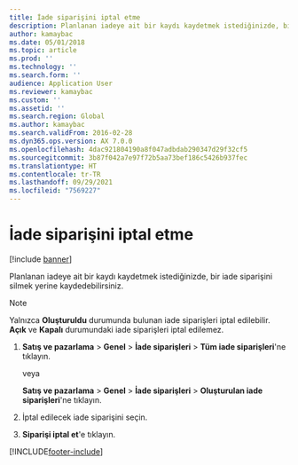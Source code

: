 ```yaml
---
title: İade siparişini iptal etme
description: Planlanan iadeye ait bir kaydı kaydetmek istediğinizde, bir iade siparişini silmek yerine kaydedebilirsiniz.
author: kamaybac
ms.date: 05/01/2018
ms.topic: article
ms.prod: ''
ms.technology: ''
ms.search.form: ''
audience: Application User
ms.reviewer: kamaybac
ms.custom: ''
ms.assetid: ''
ms.search.region: Global
ms.author: kamaybac
ms.search.validFrom: 2016-02-28
ms.dyn365.ops.version: AX 7.0.0
ms.openlocfilehash: 4dac921804190a8f047adbdab290347d29f32cf5
ms.sourcegitcommit: 3b87f042a7e97f72b5aa73bef186c5426b937fec
ms.translationtype: HT
ms.contentlocale: tr-TR
ms.lasthandoff: 09/29/2021
ms.locfileid: "7569227"
---
```

# <a name="cancel-a-return-order"></a>İade siparişini iptal etme 

[!include [banner](../includes/banner.md)]


Planlanan iadeye ait bir kaydı kaydetmek istediğinizde, bir iade siparişini silmek yerine kaydedebilirsiniz.


> [!NOTE]
> <P>Yalnızca <STRONG>Oluşturuldu</STRONG> durumunda bulunan iade siparişleri iptal edilebilir. <STRONG>Açık</STRONG> ve <STRONG>Kapalı</STRONG> durumundaki iade siparişleri iptal edilemez.</P>


1.  **Satış ve pazarlama** \> **Genel** \> **İade siparişleri** \> **Tüm iade siparişleri**'ne tıklayın.
    
    veya
    
    **Satış ve pazarlama** \> **Genel** \> **İade siparişleri** \> **Oluşturulan iade siparişleri**'ne tıklayın.

2.  İptal edilecek iade siparişini seçin.

3.  **Siparişi iptal et**'e tıklayın.





[!INCLUDE[footer-include](../../includes/footer-banner.md)]